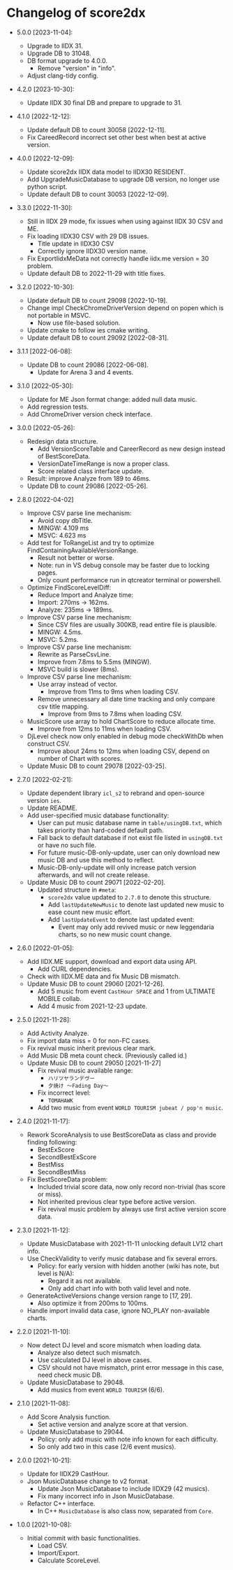 # Changelog of score2dx

- 5.0.0 [2023-11-04]:
    - Upgrade to IIDX 31.
    - Upgrade DB to 31048.
    - DB format upgrade to 4.0.0.
        - Remove "version" in "info".
    - Adjust clang-tidy config.

- 4.2.0 [2023-10-30]:
    - Update IIDX 30 final DB and prepare to upgrade to 31.

- 4.1.0 [2022-12-12]:
    - Update default DB to count 30058 [2022-12-11].
    - Fix CareedRecord incorrect set other best when best at active version.

- 4.0.0 [2022-12-09]:
    - Update score2dx IIDX data model to IIDX30 RESIDENT.
    - Add UpgradeMusicDatabase to upgrade DB version, no longer use python script.
    - Update default DB to count 30053 [2022-12-09].

- 3.3.0 [2022-11-30]:
    - Still in IIDX 29 mode, fix issues when using against IIDX 30 CSV and ME.
    - Fix loading IIDX30 CSV with 29 DB issues.
        - Title update in IIDX30 CSV
        - Correctly ignore IIDX30 version name.
    - Fix ExportIidxMeData not correctly handle iidx.me version = 30 problem.
    - Update default DB to 2022-11-29 with title fixes.

- 3.2.0 [2022-10-30]:
    - Update default DB to count 29098 [2022-10-19].
    - Change impl CheckChromeDriverVersion depend on popen which is not portable in MSVC.
        - Now use file-based solution.
    - Update cmake to follow ies cmake writing.
    - Update default DB to count 29092 [2022-08-31].

- 3.1.1 [2022-06-08]:
    - Update DB to count 29086 [2022-06-08].
        - Update for Arena 3 and 4 events.

- 3.1.0 [2022-05-30]:
    - Update for ME Json format change: added null data music.
    - Add regression tests.
    - Add ChromeDriver version check interface.
    
- 3.0.0 [2022-05-26]:
    - Redesign data structure.
        - Add VersionScoreTable and CareerRecord as new design instead of BestScoreData.
        - VersionDateTimeRange is now a proper class.
        - Score related class interface update.
    - Result: improve Analyze from 189 to 46ms.
    - Update DB to count 29086 [2022-05-26].

- 2.8.0 [2022-04-02]
    - Improve CSV parse line mechanism:
        - Avoid copy dbTitle.
        - MINGW: 4.109 ms
        - MSVC: 4.623 ms
    - Add test for ToRangeList and try to optimize FindContainingAvailableVersionRange.
        - Result not better or worse.
        - Note: run in VS debug console may be faster due to locking pages.
        - Only count performance run in qtcreator terminal or powershell.
    - Optimize FindScoreLevelDiff:
        - Reduce Import and Analyze time:
        - Import: 270ms -> 162ms.
        - Analyze: 235ms -> 189ms.
    - Improve CSV parse line mechanism:
        - Since CSV files are usually 300KB, read entire file is plausible.
        - MINGW: 4.5ms.
        - MSVC: 5.2ms.
    - Improve CSV parse line mechanism:
        - Rewrite as ParseCsvLine.
        - Improve from 7.8ms to 5.5ms (MINGW).
        - MSVC build is slower (8ms).
    - Improve CSV parse line mechanism:
        - Use array instead of vector.
            - Improve from 11ms to 9ms when loading CSV.
        - Remove unnecessary all date time tracking and only compare csv title mapping.
            - Improve from 9ms to 7.8ms when loading CSV.
    - MusicScore use array to hold ChartScore to reduce allocate time.
        - Improve from 12ms to 11ms when loading CSV.
    - DjLevel check now only enabled in debug mode checkWithDb when construct CSV.
        - Improve about 24ms to 12ms when loading CSV, depend on number of Chart with scores.
    - Update Music DB to count 29078 [2022-03-25].

- 2.7.0 [2022-02-21]:
    - Update dependent library `icl_s2` to rebrand and open-source version `ies`.
    - Update README.
    - Add user-specified music database functionality:
        - User can put music database name in `table/usingDB.txt`, which takes priority than hard-coded default path.
        - Fall back to default database if not exist file listed in `usingDB.txt` or have no such file.
        - For future music-DB-only-update, user can only download new music DB and use this method to reflect.
        - Music-DB-only-update will only increase patch version afterwards, and will not create release.
    - Update Music DB to count 29071 [2022-02-20].
        - Updated structure in `#meta`:
            - `score2dx` value updated to `2.7.0` to denote this structure.
            - Add `lastUpdateNewMusic` to denote last updated new music to ease count new music effort.
            - Add `lastUpdateEvent` to denote last updated event:
                - Event may only add revived music or new leggendaria charts, so no new music count change.

- 2.6.0 [2022-01-05]:
    - Add IIDX.ME support, download and export data using API.
        - Add CURL dependencies.
    - Check with IIDX.ME data and fix Music DB mismatch.
    - Update Music DB to count 29060 [2021-12-26].
        - Add 5 music from event `CastHour SPACE` and 1 from ULTIMATE MOBILE collab.
        - Add 4 music from 2021-12-23 update.

- 2.5.0 [2021-11-28]:
    - Add Activity Analyze.
    - Fix import data miss = 0 for non-FC cases.
    - Fix revival music inherit previous clear mark.
    - Add Music DB meta count check. (Previously called id.)
    - Update Music DB to count 29050 [2021-11-27]
        - Fix revival music available range:
            - `ハリツヤランデヴー`
            - `夕焼け ～Fading Day～`
        - Fix incorrect level:
            - `TOMAHAWK`
        - Add two music from event `WORLD TOURISM jubeat / pop'n music`.

- 2.4.0 [2021-11-17]:
    - Rework ScoreAnalysis to use BestScoreData as class and provide finding following:
        - BestExScore
        - SecondBestExScore
        - BestMiss
        - SecondBestMiss
    - Fix BestScoreData problem:
        - Included trivial score data, now only record non-trivial (has score or miss).
        - Not inherited previous clear type before active version.
        - Fix revival music problem by always use first active version score data.

- 2.3.0 [2021-11-12]:
    - Update MusicDatabase with 2021-11-11 unlocking default LV12 chart info.
    - Use CheckValidity to verify music database and fix several errors.
        - Policy: for early version with hidden another (wiki has note, but level is N/A):
            - Regard it as not available.
            - Only add chart info with both valid level and note.
    - GenerateActiveVersions change version range to [17, 29].
        - Also optimize it from 200ms to 100ms.
    - Handle import invalid data case, ignore NO_PLAY non-available charts.

- 2.2.0 [2021-11-10]:
    - Now detect DJ level and score mismatch when loading data.
        - Analyze also detect such mismatch.
        - Use calculated DJ level in above cases.
        - CSV should not have mismatch, print error message in this case, need check music DB.
    - Update MusicDatabase to 29048.
        - Add musics from event `WORLD TOURISM` (6/6).

- 2.1.0 [2021-11-08]:
    - Add Score Analysis function.
        - Set active version and analyze score at that version.
    - Update MusicDatabase to 29044.
        - Policy: only add music with note info known for each difficulty.
        - So only add two in this case (2/6 event musics).

- 2.0.0 [2021-10-21]:
    - Update for IIDX29 CastHour.
    - Json MusicDatabase change to v2 format.
        - Update Json MusicDatabase to include IIDX29 (42 musics).
        - Fix many incorrect info in Json MusicDatabase.
    - Refactor C++ interface.
        - In C++ `MusicDatabase` is also class now, separated from `Core`.

- 1.0.0 [2021-10-08]:
    - Initial commit with basic functionalities.
        - Load CSV.
        - Import/Export.
        - Calculate ScoreLevel.
